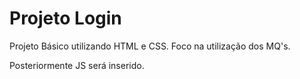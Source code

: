 # Projeto Login
Projeto Básico utilizando HTML e CSS.
Foco na utilização dos MQ's.

Posteriormente JS será inserido.
